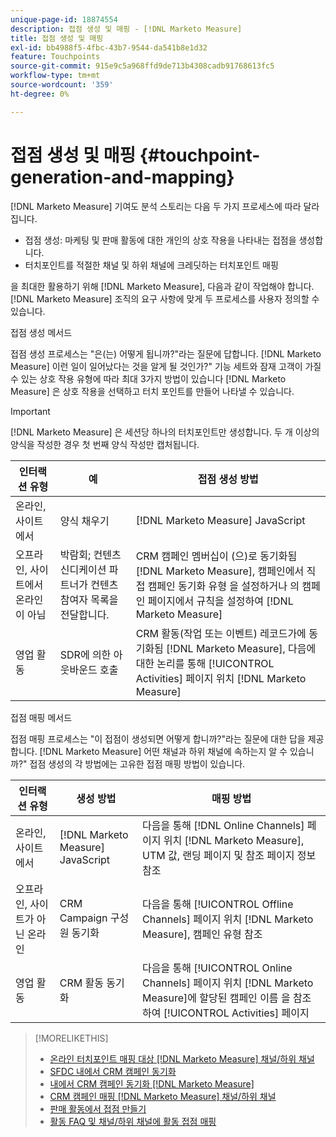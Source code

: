 ```yaml
---
unique-page-id: 18874554
description: 접점 생성 및 매핑 - [!DNL Marketo Measure]
title: 접점 생성 및 매핑
exl-id: bb4988f5-4fbc-43b7-9544-da541b8e1d32
feature: Touchpoints
source-git-commit: 915e9c5a968ffd9de713b4308cadb91768613fc5
workflow-type: tm+mt
source-wordcount: '359'
ht-degree: 0%

---
```


# 접점 생성 및 매핑 {#touchpoint-generation-and-mapping}

[!DNL Marketo Measure] 기여도 분석 스토리는 다음 두 가지 프로세스에 따라 달라집니다.

* 접점 생성: 마케팅 및 판매 활동에 대한 개인의 상호 작용을 나타내는 접점을 생성합니다.
* 터치포인트를 적절한 채널 및 하위 채널에 크레딧하는 터치포인트 매핑

을 최대한 활용하기 위해 [!DNL Marketo Measure], 다음과 같이 작업해야 합니다. [!DNL Marketo Measure] 조직의 요구 사항에 맞게 두 프로세스를 사용자 정의할 수 있습니다.

접점 생성 메서드

접점 생성 프로세스는 &quot;은(는) 어떻게 됩니까?&quot;라는 질문에 답합니다. [!DNL Marketo Measure] 이런 일이 일어났다는 것을 알게 될 것인가?&quot; 기능 세트와 잠재 고객이 가질 수 있는 상호 작용 유형에 따라 최대 3가지 방법이 있습니다 [!DNL Marketo Measure] 은 상호 작용을 선택하고 터치 포인트를 만들어 나타낼 수 있습니다.

>[!IMPORTANT]
>
>[!DNL Marketo Measure] 은 세션당 하나의 터치포인트만 생성합니다. 두 개 이상의 양식을 작성한 경우 첫 번째 양식 작성만 캡처됩니다.

| **인터랙션 유형** | **예** | **접점 생성 방법** |
|---|---|---|
| 온라인, 사이트에서 | 양식 채우기 | [!DNL Marketo Measure] JavaScript |
| 오프라인, 사이트에서 온라인이 아님 | 박람회; 컨텐츠 신디케이션 파트너가 컨텐츠 참여자 목록을 전달합니다. | CRM 캠페인 멤버십이 (으)로 동기화됨 [!DNL Marketo Measure], 캠페인에서 직접 캠페인 동기화 유형 을 설정하거나 의 캠페인 페이지에서 규칙을 설정하여 [!DNL Marketo Measure] |
| 영업 활동 | SDR에 의한 아웃바운드 호출 | CRM 활동(작업 또는 이벤트) 레코드가에 동기화됨 [!DNL Marketo Measure], 다음에 대한 논리를 통해 [!UICONTROL Activities] 페이지 위치 [!DNL Marketo Measure] |

접점 매핑 메서드

접점 매핑 프로세스는 &quot;이 접점이 생성되면 어떻게 합니까?&quot;라는 질문에 대한 답을 제공합니다. [!DNL Marketo Measure] 어떤 채널과 하위 채널에 속하는지 알 수 있습니까?&quot; 접점 생성의 각 방법에는 고유한 접점 매핑 방법이 있습니다.

| **인터랙션 유형** | **생성 방법** | **매핑 방법** |
|---|---|---|
| 온라인, 사이트에서 | [!DNL Marketo Measure] JavaScript | 다음을 통해 [!DNL Online Channels] 페이지 위치 [!DNL Marketo Measure], UTM 값, 랜딩 페이지 및 참조 페이지 정보 참조 |
| 오프라인, 사이트가 아닌 온라인 | CRM Campaign 구성원 동기화 | 다음을 통해 [!UICONTROL Offline Channels] 페이지 위치 [!DNL Marketo Measure], 캠페인 유형 참조 |
| 영업 활동 | CRM 활동 동기화 | 다음을 통해 [!UICONTROL Online Channels] 페이지 위치 [!DNL Marketo Measure]에 할당된 캠페인 이름 을 참조하여 [!UICONTROL Activities] 페이지 |

>[!MORELIKETHIS]
>
>* [온라인 터치포인트 매핑 대상 [!DNL Marketo Measure] 채널/하위 채널](/help/channel-tracking-and-setup/online-channels/online-custom-channel-setup.md)
>* [SFDC 내에서 CRM 캠페인 동기화](/help/channel-tracking-and-setup/offline-channels/legacy-processes/syncing-offline-campaigns.md)
>* [내에서 CRM 캠페인 동기화 [!DNL Marketo Measure]](/help/channel-tracking-and-setup/offline-channels/custom-campaign-sync.md)
>* [CRM 캠페인 매핑 [!DNL Marketo Measure] 채널/하위 채널](/help/channel-tracking-and-setup/offline-channels/offline-custom-channel-setup.md)
>* [판매 활동에서 접점 만들기](/help/advanced-marketo-measure-features/activities-attribution/salesforce-activities-attribution.md)
>* [활동 FAQ 및 채널/하위 채널에 활동 접점 매핑](/help/advanced-marketo-measure-features/activities-attribution/activities-attribution-faq.md)

